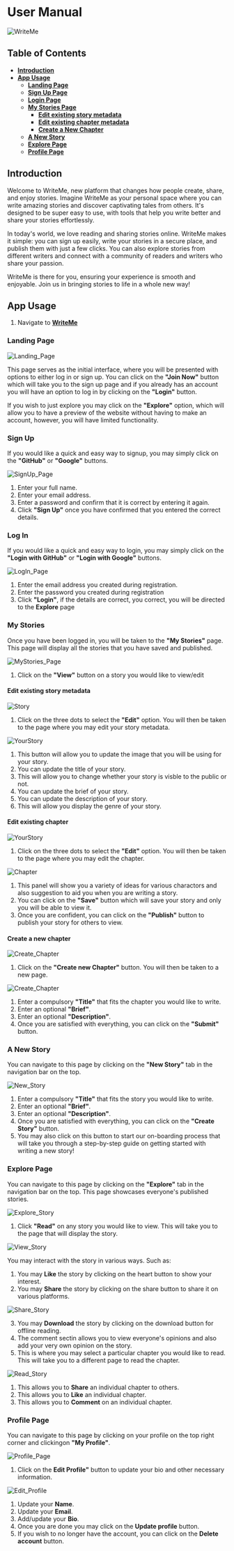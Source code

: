 # User Manual 

![WriteMe](./images/WriteMe.svg)

## Table of Contents

- **[Introduction](#introduction)**
- **[App Usage](#app-usage)**
    - **[Landing Page](#landing-page)**
    - **[Sign Up Page](#sign-up)**
    - **[Login Page](#log-in)**
    - **[My Stories Page](#my-stories)**
        - **[Edit existing story metadata](#edit-existing-story-metadata)**
        - **[Edit existing chapter metadata](#edit-existing-chapter-metadata)**
        - **[Create a New Chapter](#create-a-new-chapter)**
    - **[A New Story](#a-new-story)**
    - **[Explore Page](#explore-page)**
    - **[Profile Page](#profile-page)**


## Introduction

Welcome to WriteMe, new platform that changes how people create, share, and enjoy stories. Imagine WriteMe as your personal space where you can write amazing stories and discover captivating tales from others. It's designed to be super easy to use, with tools that help you write better and share your stories effortlessly. 

In today's world, we love reading and sharing stories online. WriteMe makes it simple: you can sign up easily, write your stories in a secure place, and publish them with just a few clicks. You can also explore stories from different writers and connect with a community of readers and writers who share your passion. 

WriteMe is there for you, ensuring your experience is smooth and enjoyable. Join us in bringing stories to life in a whole new way!

## App Usage

1. Navigate to **[WriteMe](https://writeme.co.za/)**

### Landing Page

![Landing_Page](./images/LandingPage.png)

This page serves as the initial interface, where you will be presented with options to either log in or sign up. You can click on the **"Join Now"** button which will take you to the sign up page and if you already has an account you will have an option to log in by clicking on the **"Login"** button.  

If you wish to just explore you may click on the **"Explore"** option, which will allow you to have a preview of the website without having to make an account, however, you will have limited functionality. 

### Sign Up 

If you would like a quick and easy way to signup, you may simply click on the **"GitHub"** or **"Google"** buttons.

![SignUp_Page](./images/SignUpPage.png)

1. Enter your full name.
2. Enter your email address.
3. Enter a password and confirm that it is correct by entering it again.
4. Click **"Sign Up"** once you have confirmed that you entered the correct details. 

### Log In 

If you would like a quick and easy way to login, you may simply click on the **"Login with GitHub"** or **"Login with Google"** buttons.

![LogIn_Page](./images/LogInPage.png)

1. Enter the email address you created during registration. 
2. Enter the password you created during registration
3. Click **"Login"**, if the details are correct, you correct, you will be directed to the **Explore** page 

### My Stories 

Once you have been logged in, you will be taken to the **"My Stories"** page. This page will display all the stories that you have saved and published.

![MyStories_Page](./images/MyStoriesPage.png)

1. Click on the **"View"** button on a story you would like to view/edit

#### Edit existing story metadata

![Story](./images/EditStory.png)

1. Click on the three dots to select the **"Edit"** option. You will then be taken to the page where you may edit your story metadata.

![YourStory](./images/EditYourStory.png)

1. This button will allow you to update the image that you will be using for your story. 
2. You can update the title of your story. 
3. This will allow you to change whether your story is visble to the public or not.
4. You can update the brief of your story. 
5. You can update the description of your story. 
6. This will allow you display the genre of your story. 


#### Edit existing chapter

![YourStory](./images/EditChapter.png)

1. Click on the three dots to select the **"Edit"** option. You will then be taken to the page where you may edit the chapter.



![Chapter](./images/ChapterView.png)

1. This panel will show you a variety of ideas for various charactors and also suggestion to aid you when you are writing a story.
2. You can click on the **"Save"** button which will save your story and only you will be able to view it.
3. Once you are confident, you can click on the **"Publish"** button to publish your story for others to view.

#### Create a new chapter

![Create_Chapter](./images/CreateChapter.png)

1. Click on the **"Create new Chapter"** button. You will then be taken to a new page.

![Create_Chapter](./images/CreateChapter2.png)

1. Enter a compulsory **"Title"** that fits the chapter you would like to write.
2. Enter an optional **"Brief"**.
3. Enter an optional **"Description"**.
4. Once you are satisfied with everything, you can click on the **"Submit"** button. 

### A New Story

You can navigate to this page by clicking on the **"New Story"** tab in the navigation bar on the top.

![New_Story](./images/NewStory.png)

1. Enter a compulsory **"Title"** that fits the story you would like to write.
2. Enter an optional **"Brief"**.
3. Enter an optional **"Description"**.
4. Once you are satisfied with everything, you can click on the **"Create Story"** button. 
5. You may also click on this button to start our on-boarding process that will take you through a step-by-step guide on getting started with writing a new story!


### Explore Page

You can navigate to this page by clicking on the **"Explore"** tab in the navigation bar on the top. This page showcases everyone's published stories. 

![Explore_Story](./images/ExplorePage.png)

1. Click **"Read"** on any story you would like to view. This will take you to the page that will display the story. 

![View_Story](./images/ViewStory2.png)

You may interact with the story in various ways. Such as: 

1. You may **Like** the story by clicking on the heart button to show your interest.
2. You may **Share** the story by clicking on the share button to share it on various platforms. 

![Share_Story](./images/ShareStory.png)

3. You may **Download** the story by clicking on the download button for offline reading. 
4. The comment sectin allows you to view everyone's opinions and also add your very own opinion on the story. 
5. This is where you may select a particular chapter you would like to read. This will take you to a different page to read the chapter. 

![Read_Story](./images/ReadStory.png)

1. This allows you to **Share** an individual chapter to others. 
2. This allows you to **Like** an individual chapter. 
3. This allows you to **Comment** on an individual chapter.

### Profile Page

You can navigate to this page by clicking on your profile on the top right corner and clickingon **"My Profile"**.

![Profile_Page](./images/ProfilePage.png)

1. Click on the **Edit Profile"** button to update your bio and other necessary information. 

![Edit_Profile](./images/EditProfile.png)

1. Update your **Name**.
2. Update your **Email**.
3. Add/update your **Bio**.
4. Once you are done you may click on the **Update profile** button.
5. If you wish to no longer have the account, you can click on the **Delete account** button.












